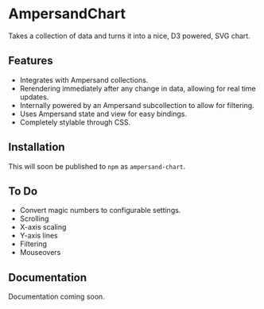  AmpersandChart
================
Takes a collection of data and turns it into a nice, D3 powered, SVG chart.

## Features
* Integrates with Ampersand collections.
* Rerendering immediately after any change in data, allowing for real time updates.
* Internally powered by an Ampersand subcollection to allow for filtering.
* Uses Ampersand state and view for easy bindings.
* Completely stylable through CSS.

## Installation
This will soon be published to `npm` as `ampersand-chart`.

## To Do
* Convert magic numbers to configurable settings.
* Scrolling
* X-axis scaling
* Y-axis lines
* Filtering
* Mouseovers

## Documentation
Documentation coming soon.
